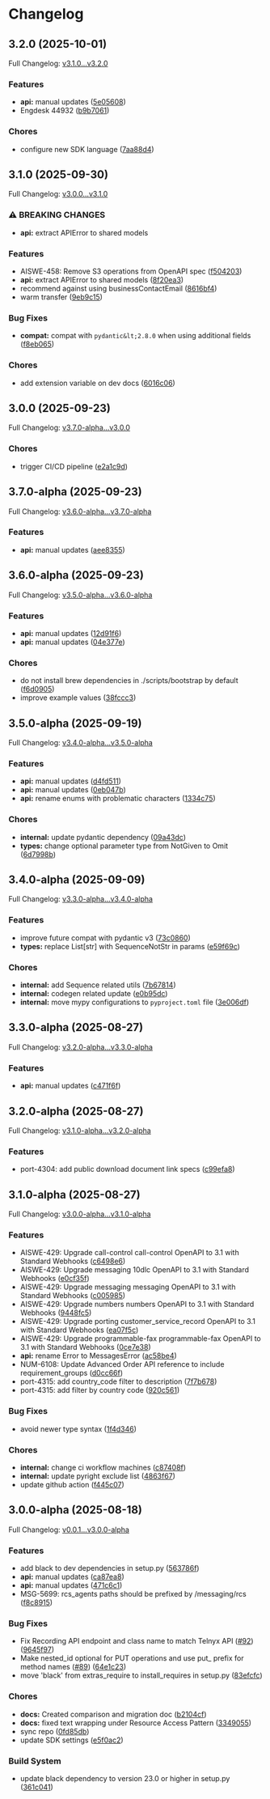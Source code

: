 # Changelog

## 3.2.0 (2025-10-01)

Full Changelog: [v3.1.0...v3.2.0](https://github.com/team-telnyx/telnyx-python/compare/v3.1.0...v3.2.0)

### Features

* **api:** manual updates ([5e05608](https://github.com/team-telnyx/telnyx-python/commit/5e05608fdb6f8d602f7df918ed09491afa4129b3))
* Engdesk 44932 ([b9b7061](https://github.com/team-telnyx/telnyx-python/commit/b9b7061707f8ed70ca643ef31fd594a020d496c3))


### Chores

* configure new SDK language ([7aa88d4](https://github.com/team-telnyx/telnyx-python/commit/7aa88d4d43461cabc3a96107b863dc4f5731f0cf))

## 3.1.0 (2025-09-30)

Full Changelog: [v3.0.0...v3.1.0](https://github.com/team-telnyx/telnyx-python/compare/v3.0.0...v3.1.0)

### ⚠ BREAKING CHANGES

* **api:** extract APIError to shared models

### Features

* AISWE-458: Remove S3 operations from OpenAPI spec ([f504203](https://github.com/team-telnyx/telnyx-python/commit/f504203bba7bf84daff33194f57b4acb8d2b0621))
* **api:** extract APIError to shared models ([8f20ea3](https://github.com/team-telnyx/telnyx-python/commit/8f20ea354d15ce66699a1b872c256920c3853eb8))
* recommend against using businessContactEmail ([8616bf4](https://github.com/team-telnyx/telnyx-python/commit/8616bf4e1c18023e575c0841ac51631c56630b7a))
* warm transfer ([9eb9c15](https://github.com/team-telnyx/telnyx-python/commit/9eb9c15000602213058fe88a705f88466439ad6f))


### Bug Fixes

* **compat:** compat with `pydantic&lt;2.8.0` when using additional fields ([f8eb065](https://github.com/team-telnyx/telnyx-python/commit/f8eb06586b920066deba23461002e6cb76ba8f83))


### Chores

* add extension variable on dev docs ([6016c06](https://github.com/team-telnyx/telnyx-python/commit/6016c06ae87381051bc85f593cde1c10fdd6d650))

## 3.0.0 (2025-09-23)

Full Changelog: [v3.7.0-alpha...v3.0.0](https://github.com/team-telnyx/telnyx-python/compare/v3.7.0-alpha...v3.0.0)

### Chores

* trigger CI/CD pipeline ([e2a1c9d](https://github.com/team-telnyx/telnyx-python/commit/e2a1c9d5f7d6e0c64ed3e7b3578aff0684283f47))

## 3.7.0-alpha (2025-09-23)

Full Changelog: [v3.6.0-alpha...v3.7.0-alpha](https://github.com/team-telnyx/telnyx-python/compare/v3.6.0-alpha...v3.7.0-alpha)

### Features

* **api:** manual updates ([aee8355](https://github.com/team-telnyx/telnyx-python/commit/aee8355d4c368124161e2ac0f8c7f9ab87010b0e))

## 3.6.0-alpha (2025-09-23)

Full Changelog: [v3.5.0-alpha...v3.6.0-alpha](https://github.com/team-telnyx/telnyx-python/compare/v3.5.0-alpha...v3.6.0-alpha)

### Features

* **api:** manual updates ([12d91f6](https://github.com/team-telnyx/telnyx-python/commit/12d91f63949e7097d424fabd0de50fa74f7cce65))
* **api:** manual updates ([04e377e](https://github.com/team-telnyx/telnyx-python/commit/04e377ec69cfdfadb46eff9f4008dee6460ec21a))


### Chores

* do not install brew dependencies in ./scripts/bootstrap by default ([f6d0905](https://github.com/team-telnyx/telnyx-python/commit/f6d09059d41e721669697646dc072b9eca5e2c5b))
* improve example values ([38fccc3](https://github.com/team-telnyx/telnyx-python/commit/38fccc3883c842b436400beab2f5cc9932bc9039))

## 3.5.0-alpha (2025-09-19)

Full Changelog: [v3.4.0-alpha...v3.5.0-alpha](https://github.com/team-telnyx/telnyx-python/compare/v3.4.0-alpha...v3.5.0-alpha)

### Features

* **api:** manual updates ([d4fd511](https://github.com/team-telnyx/telnyx-python/commit/d4fd5118081b91c12d3bf2a77c0ba1f12a7a04cb))
* **api:** manual updates ([0eb047b](https://github.com/team-telnyx/telnyx-python/commit/0eb047bc54d338569aa15df91c1ebf7f741f3ec8))
* **api:** rename enums with problematic characters ([1334c75](https://github.com/team-telnyx/telnyx-python/commit/1334c755da81fe115f35af23fceb1064fd3c2bc5))


### Chores

* **internal:** update pydantic dependency ([09a43dc](https://github.com/team-telnyx/telnyx-python/commit/09a43dc632831b1d7ae2f571a8d426cb57422526))
* **types:** change optional parameter type from NotGiven to Omit ([6d7998b](https://github.com/team-telnyx/telnyx-python/commit/6d7998be4ca9225e05ce8e17a7cd92b3ba5aeb06))

## 3.4.0-alpha (2025-09-09)

Full Changelog: [v3.3.0-alpha...v3.4.0-alpha](https://github.com/team-telnyx/telnyx-python/compare/v3.3.0-alpha...v3.4.0-alpha)

### Features

* improve future compat with pydantic v3 ([73c0860](https://github.com/team-telnyx/telnyx-python/commit/73c086030a85645d66a8c743c7fe26e35f25b835))
* **types:** replace List[str] with SequenceNotStr in params ([e59f69c](https://github.com/team-telnyx/telnyx-python/commit/e59f69c554f2a6e08323d1622bc60cba509c0e29))


### Chores

* **internal:** add Sequence related utils ([7b67814](https://github.com/team-telnyx/telnyx-python/commit/7b678144f51fa389e0277ce3f9ac3bbc5593636c))
* **internal:** codegen related update ([e0b95dc](https://github.com/team-telnyx/telnyx-python/commit/e0b95dcd80a265ca31597a597d344bd97a07be28))
* **internal:** move mypy configurations to `pyproject.toml` file ([3e006df](https://github.com/team-telnyx/telnyx-python/commit/3e006df10471a1e4730b03eca1c9399e744c659f))

## 3.3.0-alpha (2025-08-27)

Full Changelog: [v3.2.0-alpha...v3.3.0-alpha](https://github.com/team-telnyx/telnyx-python/compare/v3.2.0-alpha...v3.3.0-alpha)

### Features

* **api:** manual updates ([c471f6f](https://github.com/team-telnyx/telnyx-python/commit/c471f6f7595e375725124181460385b57c3335f4))

## 3.2.0-alpha (2025-08-27)

Full Changelog: [v3.1.0-alpha...v3.2.0-alpha](https://github.com/team-telnyx/telnyx-python/compare/v3.1.0-alpha...v3.2.0-alpha)

### Features

* port-4304: add public download document link specs ([c99efa8](https://github.com/team-telnyx/telnyx-python/commit/c99efa8fe272848ccdb18b984238b44f065dd0b2))

## 3.1.0-alpha (2025-08-27)

Full Changelog: [v3.0.0-alpha...v3.1.0-alpha](https://github.com/team-telnyx/telnyx-python/compare/v3.0.0-alpha...v3.1.0-alpha)

### Features

* AISWE-429: Upgrade call-control call-control OpenAPI to 3.1 with Standard Webhooks ([c6498e6](https://github.com/team-telnyx/telnyx-python/commit/c6498e6e628c19175191de0092ba897c69318d0d))
* AISWE-429: Upgrade messaging 10dlc OpenAPI to 3.1 with Standard Webhooks ([e0cf35f](https://github.com/team-telnyx/telnyx-python/commit/e0cf35f4d12d8f24e26dab02909e238c02d22465))
* AISWE-429: Upgrade messaging messaging OpenAPI to 3.1 with Standard Webhooks ([c005985](https://github.com/team-telnyx/telnyx-python/commit/c005985aaacf9a41cf889bf15e6eb40d1a773e44))
* AISWE-429: Upgrade numbers numbers OpenAPI to 3.1 with Standard Webhooks ([9448fc5](https://github.com/team-telnyx/telnyx-python/commit/9448fc586b6de3896cfacc01f4153650c3cd0d2b))
* AISWE-429: Upgrade porting customer_service_record OpenAPI to 3.1 with Standard Webhooks ([ea07f5c](https://github.com/team-telnyx/telnyx-python/commit/ea07f5c8688b990d4890f28e377ec20074993ace))
* AISWE-429: Upgrade programmable-fax programmable-fax OpenAPI to 3.1 with Standard Webhooks ([0ce7e38](https://github.com/team-telnyx/telnyx-python/commit/0ce7e38f1a87f45e1a60570322bae101b8646286))
* **api:** rename Error to MessagesError ([ac58be4](https://github.com/team-telnyx/telnyx-python/commit/ac58be4181157fce47ac0bbc077dc2f0b73985e8))
* NUM-6108: Update Advanced Order API reference to include requirement_groups ([d0cc66f](https://github.com/team-telnyx/telnyx-python/commit/d0cc66f4a4faa41a557cf3b27d30f465f724dcd4))
* port-4315: add country_code filter to description ([7f7b678](https://github.com/team-telnyx/telnyx-python/commit/7f7b678b435cab29addaaff865275d9d0f0ffed7))
* port-4315: add filter by country code ([920c561](https://github.com/team-telnyx/telnyx-python/commit/920c561527177a01119fb4c542227d2cfff02998))


### Bug Fixes

* avoid newer type syntax ([1f4d346](https://github.com/team-telnyx/telnyx-python/commit/1f4d346115cbe1f985e9f711716d47c891487440))


### Chores

* **internal:** change ci workflow machines ([c87408f](https://github.com/team-telnyx/telnyx-python/commit/c87408f180f76257a61fcbfc173d3ddc1890be8d))
* **internal:** update pyright exclude list ([4863f67](https://github.com/team-telnyx/telnyx-python/commit/4863f67905e609ceb919323d86802c69bad660f8))
* update github action ([f445c07](https://github.com/team-telnyx/telnyx-python/commit/f445c07c8a4e60a8c61b24925f0545b0bdd8f074))

## 3.0.0-alpha (2025-08-18)

Full Changelog: [v0.0.1...v3.0.0-alpha](https://github.com/team-telnyx/telnyx-python/compare/v0.0.1...v3.0.0-alpha)

### Features

* add black to dev dependencies in setup.py ([563786f](https://github.com/team-telnyx/telnyx-python/commit/563786f7193a0d79d8275311d5f56034a7fc08c4))
* **api:** manual updates ([ca87ea8](https://github.com/team-telnyx/telnyx-python/commit/ca87ea8e651e6cc9ba59cfda314426fbbc972a30))
* **api:** manual updates ([471c6c1](https://github.com/team-telnyx/telnyx-python/commit/471c6c120cf12221bc29782f4ebbdacf651873da))
* MSG-5699: rcs_agents paths should be prefixed by /messaging/rcs ([f8c8915](https://github.com/team-telnyx/telnyx-python/commit/f8c8915795a49c1e81cfdd239df6c76311228376))


### Bug Fixes

* Fix Recording API endpoint and class name to match Telnyx API ([#92](https://github.com/team-telnyx/telnyx-python/issues/92)) ([9645f97](https://github.com/team-telnyx/telnyx-python/commit/9645f979af89e58c59e59a45d8f05ce87b597956))
* Make nested_id optional for PUT operations and use put_ prefix for method names ([#89](https://github.com/team-telnyx/telnyx-python/issues/89)) ([64e1c23](https://github.com/team-telnyx/telnyx-python/commit/64e1c2397e98d6a957c9c0bcdd0423c9052c7067))
* move 'black' from extras_require to install_requires in setup.py ([83efcfc](https://github.com/team-telnyx/telnyx-python/commit/83efcfc5510fb6e210adbb270f05c68ee991e1e2))


### Chores

* **docs:** Created comparison and migration doc ([b2104cf](https://github.com/team-telnyx/telnyx-python/commit/b2104cfcdb627fd7880dec5f748988c6c7f04817))
* **docs:** fixed text wrapping under Resource Access Pattern ([3349055](https://github.com/team-telnyx/telnyx-python/commit/3349055aca80d1d5cbdf34e5009f1ac77cd24e31))
* sync repo ([0fd85db](https://github.com/team-telnyx/telnyx-python/commit/0fd85db8308098a0f3913d92a92a727fea959e66))
* update SDK settings ([e5f0ac2](https://github.com/team-telnyx/telnyx-python/commit/e5f0ac29ffef95c5e60e9130c62d65f76f620673))


### Build System

* update black dependency to version 23.0 or higher in setup.py ([361c041](https://github.com/team-telnyx/telnyx-python/commit/361c041e49a0d573a8657768cb7b1a7f3fe9fdd7))
